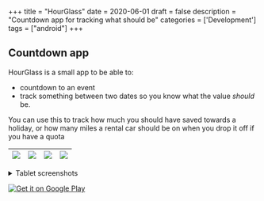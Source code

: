 +++
title = "HourGlass"
date = 2020-06-01
draft = false
description = "Countdown app for tracking what should be"
categories = ['Development']
tags = ["android"]
+++

## Countdown app

HourGlass is a small app to be able to:

- countdown to an event
- track something between two dates so you know what the value _should_ be. 

You can use this to track how much you should have saved towards a holiday, or how many miles a rental car should be on when you drop it off if you have a quota

| ![](/img/projects/hourglass/phone/hourglass-1.png) | ![](/img/projects/hourglass/phone/hourglass-2.png) | ![](/img/projects/hourglass/phone/hourglass-3.png) | ![](/img/projects/hourglass/phone/hourglass-4.png) | 
|---|---|---|---|

<details>

<summary>Tablet screenshots</summary>

| ![](/img/projects/hourglass/tablet/hourglass-1.png) | ![](/img/projects/hourglass/tablet/hourglass-2.png) |
|---|---|

</details>

<a class="google-play" href='https://play.google.com/store/apps/details?id=tmg.hourglass'><img alt='Get it on Google Play' src='https://play.google.com/intl/en_us/badges/static/images/badges/en_badge_web_generic.png'/></a>